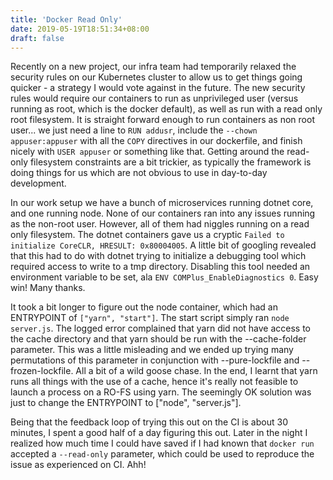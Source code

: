 ```yaml
---
title: 'Docker Read Only'
date: 2019-05-19T18:51:34+08:00
draft: false
---
```


Recently on a new project, our infra team had temporarily relaxed the security rules on our Kubernetes cluster to allow us to get things going quicker - a strategy I would vote against in the future. The new security rules would require our containers to run as unprivileged user (versus running as root, which is the docker default), as well as run with a read only root filesystem. It is straight forward enough to run containers as non root user... we just need a line to `RUN addusr`, include the `--chown appuser:appuser` with all the `COPY` directives in our dockerfile, and finish nicely with `USER appuser` or something like that. Getting around the read-only filesystem constraints are a bit trickier, as typically the framework is doing things for us which are not obvious to use in day-to-day development.

In our work setup we have a bunch of microservices running dotnet core, and one running node. None of our containers ran into any issues running as the non-root user. However, all of them had niggles running on a read only filesystem. The dotnet containers gave us a cryptic `Failed to initialize CoreCLR, HRESULT: 0x80004005`. A little bit of googling revealed that this had to do with dotnet trying to initialize a debugging tool which required access to write to a tmp directory. Disabling this tool needed an environment variable to be set, ala `ENV COMPlus_EnableDiagnostics 0`. Easy win! Many thanks.

It took a bit longer to figure out the node container, which had an ENTRYPOINT of `["yarn", "start"]`. The start script simply ran `node server.js`. The logged error complained that yarn did not have access to the cache directory and that yarn should be run with the --cache-folder parameter. This was a little misleading and we ended up trying many permutations of this parameter in conjunction with --pure-lockfile and --frozen-lockfile. All a bit of a wild goose chase. In the end, I learnt that yarn runs all things with the use of a cache, hence it's really not feasible to launch a process on a RO-FS using yarn. The seemingly OK solution was just to change the ENTRYPOINT to ["node", "server.js"].

Being that the feedback loop of trying this out on the CI is about 30 minutes, I spent a good half of a day figuring this out. Later in the night I realized how much time I could have saved if I had known that `docker run` accepted a `--read-only` parameter, which could be used to reproduce the issue as experienced on CI. Ahh!
